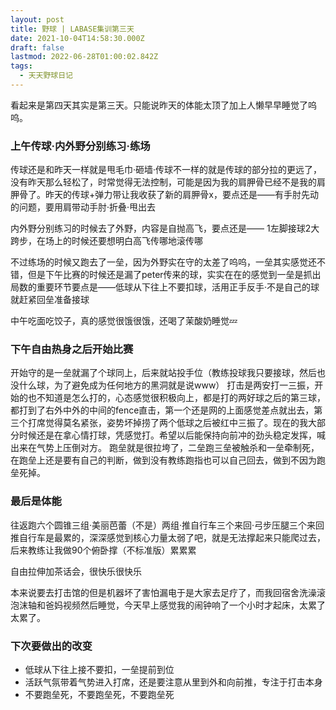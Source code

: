 ```yaml
---
layout: post
title: 野球 | LABASE集训第三天
date: 2021-10-04T14:58:30.000Z
draft: false
lastmod: 2022-06-28T01:00:02.842Z
tags:
  - 天天野球日记
---
```

看起来是第四天其实是第三天。只能说昨天的体能太顶了加上人懒早早睡觉了呜呜。

### 上午传球·内外野分别练习·练场

传球还是和昨天一样就是甩毛巾·砸墙·传球不一样的就是传球的部分拉的更远了，没有昨天那么轻松了，时常觉得无法控制，可能是因为我的肩胛骨已经不是我的肩胛骨了。昨天的传球+弹力带让我收获了新的肩胛骨x，要点还是——有手肘先动的问题，要用肩带动手肘·折叠·甩出去

内外野分别练习的时候去了外野，内容是自抛高飞，要点还是—— 1左脚接球2大跨步，在场上的时候还要想明白高飞传哪地滚传哪

不过练场的时候又跑去了一垒，因为外野实在守的太差了呜呜，一垒其实感觉还不错，但是下午比赛的时候还是漏了peter传来的球，实实在在的感觉到一垒是抓出局数的重要环节要点是——低球从下往上不要扣球，活用正手反手·不是自己的球就赶紧回垒准备接球

中午吃面吃饺子，真的感觉很饿很饿，还喝了茉酸奶睡觉💤

### 下午自由热身之后开始比赛

开始守的是一垒就漏了个球同上，后来就站投手位（教练投球我只要接球，然后也没什么球，为了避免成为任何地方的黑洞就是说www）
打击是两安打一三振，开始的也不知道是怎么打的，心态感觉很积极向上，都是打的两好球之后的第三球，都打到了右外中外的中间的fence直击，第一个还是网的上面感觉差点就出去，第三个打席觉得莫名紧张，姿势坏掉捞了两个低球之后被红中三振了。现在的我大部分时候还是在拿心情打球，凭感觉打。希望以后能保持向前冲的劲头稳定发挥，喊出来在气势上压倒对方。
跑垒就是很拉垮了，二垒跑三垒被触杀和一垒牵制死，在跑垒上还是要有自己的判断，做到没有教练跑指也可以自己回去，做到不因为跑垒死掉。

### 最后是体能

往返跑六个圆锥三组·美丽芭蕾（不是）两组·推自行车三个来回·弓步压腿三个来回
推自行车是最累的，深深感觉到核心力量太弱了吧，就是无法撑起来只能爬过去，后来教练让我做90个俯卧撑（不标准版）累累累

自由拉伸加茶话会，很快乐很快乐

本来说要去打击馆的但是机器坏了害怕漏电于是大家去足疗了，而我回宿舍洗澡滚泡沫轴和爸妈视频然后睡觉，今天早上感觉我的闹钟响了一个小时才起床，太累了太累了。

### 下次要做出的改变

- 低球从下往上接不要扣，一垒提前到位
- 活跃气氛带着气势进入打席，还是要注意从里到外和向前推，专注于打击本身
- 不要跑垒死，不要跑垒死，不要跑垒死